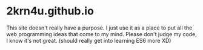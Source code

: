# 2krn4u.github.io

This site doesn't really have a purpose. I just use it as a place to put all the web programming ideas that come to my mind. Please don't judge my code, I know it's not great. (should really get into learning ES6 more XD)
